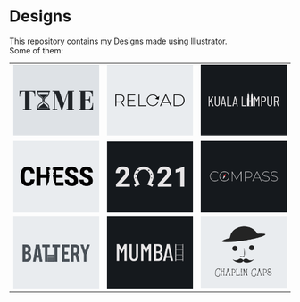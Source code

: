 # Designs
This repository contains my Designs made using Illustrator.<br>
Some of them:<br>
<table>
<tr><td><img src="./2020-11/png/16.11.2020.png"></td><td><img src="./2020-11/png/25.11.2020.png"></td><td><img src="./2020-12/png/29.12.2020.png"></td></tr>
<tr><td><img src="./2020-11/png/20.11.2020.png"></td><td><img src="./2021-01/png/01.1.2021.png"></td><td><img src="./2020-12/png/12.12.2020.png"></td></tr>
<tr><td><img src="./2020-11/png/28.11.2020.png"></td><td><img src="./2020-12/png/27.12.2020.png"></td><td><img src="./2020-11/png/18.11.2020.png"></td></tr>
</table>
